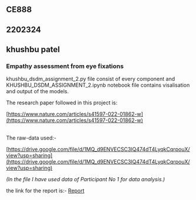 ## **CE888**
## 2202324
## khushbu patel

### **Empathy assessment from eye fixations**

khushbu_dsdm_assignment_2.py file consist of every component and KHUSHBU_DSDM_ASSIGNMENT_2.ipynb notebook file contains visalisation and output of the models.

The research paper followed in this project is:

[https://www.nature.com/articles/s41597-022-01862-w](https://www.nature.com/articles/s41597-022-01862-w)  
 

The raw-data used:-

[https://drive.google.com/file/d/1MQ_d9ENVECSC3IQ474dT4LyqkCqrpouX/view?usp=sharing](https://drive.google.com/file/d/1MQ_d9ENVECSC3IQ474dT4LyqkCqrpouX/view?usp=sharing)

_(In the file I have used data of Participant No 1 for data analysis.)_

the link for the report is:- [Report](overleaf.com/project/64dd1770f9124c536bf68c77)
